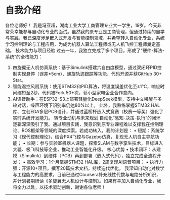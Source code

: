 # 自我介绍
各位老师好！
我是冯亚超，湖南工业大学工商管理专业大一学生，19岁。今天非常荣幸能参与自动化专业的面试。虽然我的原专业是工商管理，但通过持续的自学与实践，我已深度涉足嵌入式开发与智能控制领域，并希望转入自动化专业，系统学习控制理论与工程应用，为成为机器人算法工程师或无人机飞控工程师奠定基础。
技术能力与项目经验
过去一年，我独立完成了多个项目，形成了“硬件-算法-系统”的全栈能力：
1. 四旋翼无人机仿真系统：基于Simulink搭建六自由度模型，通过双闭环PID控制实现悬停（误差±5cm）、螺旋轨迹跟踪等功能，代码开源并获GitHub 30+ Star。
2. 智能温控风扇系统：使用STM32和PID算法，将温度误差优化至±1℃，响应时间缩短至2秒，代码被Fork 50+次，获小型家电企业合作意向。
3. AI语音助手：在ESP32-S3上部署轻量化DeepSeek模型，支持中文唤醒与多轮对话，噪声环境下识别率仍达80%以上。
此外，我熟练掌握STM32 HAL库、立创EDA多层PCB设计，并通过蓝桥杯嵌入式竞赛（校赛一等奖）强化了实时系统开发能力。
转专业动机与未来规划
自动化“感知-决策-执行”的闭环逻辑深深吸引了我。通过项目实践，我意识到原专业课程难以支撑我在控制理论、ROS框架等领域的深度探索。若成功转入，我的计划是：
• 短期：系统学习《现代控制理论》，结合PX4飞控与Gazebo仿真，复现无人机自主导航功能；
• 长期：参与实验室机器人课题，探索SLAM与数字孪生技术，目标进入大疆、极飞科技等企业，推动工业智能化升级。
核心优势
• 技术闭环：从建模（Simulink）到硬件（PCB）再到部署（嵌入式代码），独立完成全流程开发；
• 高效学习：1个月掌握STM32 HAL库，2周复现AI语音项目；
• 执行力强：开源10+项目，撰写20篇技术文档，持续迭代优化。
我深知自动化对数学与工程能力的高要求，目前已通过Coursera补充线性代数与电路分析知识，并计划暑期研读《多旋翼无人机设计与控制》。如果有幸加入自动化专业，我将全力以赴，以技术驱动创新，谢谢各位老师！
---

<!--stackedit_data:
eyJoaXN0b3J5IjpbLTc5NjcxNDk2Ml19
-->